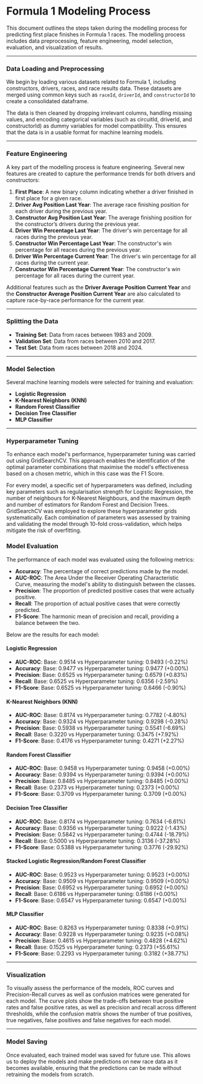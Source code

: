# Formula 1 Modeling Process

This document outlines the steps taken during the modelling process for predicting first place finishes in Formula 1 races. The modelling process includes data preprocessing, feature engineering, model selection, evaluation, and visualization of results.

---

### Data Loading and Preprocessing

We begin by loading various datasets related to Formula 1, including constructors, drivers, races, and race results data. These datasets are merged using common keys such as `raceId`, `driverId`, and `constructorId` to create a consolidated dataframe.

The data is then cleaned by dropping irrelevant columns, handling missing values, and encoding categorical variables (such as circuitId, driverId, and constructorId) as dummy variables for model compatibility. This ensures that the data is in a usable format for machine learning models.

---

### Feature Engineering

A key part of the modelling process is feature engineering. Several new features are created to capture the performance trends for both drivers and constructors:

1. **First Place**: A new binary column indicating whether a driver finished in first place for a given race.
4. **Driver Avg Position Last Year**: The average race finishing position for each driver during the previous year.
5. **Constructor Avg Position Last Year**: The average finishing position for the constructor’s drivers during the previous year.
6. **Driver Win Percentage Last Year**: The driver's win percentage for all races during the previous year.
7. **Constructor Win Percentage Last Year**: The constructor's win percentage for all reaces during the previous year.
8. **Driver Win Percentage Current Year**: The driver's win percentage for all races during the current year.
9. **Constructor Win Percentage Current Year**: The constructor's win percentage for all races during the current year.

Additional features such as the **Driver Average Position Current Year** and the **Constructor Average Position Current Year** are also calculated to capture race-by-race performance for the current year.

---

### Splitting the Data

- **Training Set**: Data from races between 1983 and 2009.
- **Validation Set**: Data from races between 2010 and 2017.
- **Test Set**: Data from races between 2018 and 2024.

---

### Model Selection

Several machine learning models were selected for training and evaluation:

- **Logistic Regression**
- **K-Nearest Neighbors (KNN)**
- **Random Forest Classifier**
- **Decision Tree Classifier**
- **MLP Classifier**

---

### Hyperparameter Tuning
To enhance each model's performance, hyperparameter tuning was carried out using GridSearchCV. This approach enables the identification of the optimal parameter combinations that maximise the model's effectiveness based on a chosen metric, which in this case was the F1 Score.

For every model, a specific set of hyperparameters was defined, including key parameters such as regularisation strength for Logistic Regression, the number of neighbours for K-Nearest Neighbours, and the maximum depth and number of estimators for Random Forest and Decision Trees. GridSearchCV was employed to explore these hyperparameter grids systematically. Each combination of parameters was assessed by training and validating the model through 10-fold cross-validation, which helps mitigate the risk of overfitting.

### Model Evaluation

The performance of each model was evaluated using the following metrics:

- **Accuracy**: The percentage of correct predictions made by the model.
- **AUC-ROC**: The Area Under the Receiver Operating Characteristic Curve, measuring the model's ability to distinguish between the classes.
- **Precision**: The proportion of predicted positive cases that were actually positive.
- **Recall**: The proportion of actual positive cases that were correctly predicted.
- **F1-Score**: The harmonic mean of precision and recall, providing a balance between the two.

Below are the results for each model:

#### Logistic Regression
- **AUC-ROC**: Base: 0.9514 vs Hyperparameter tuning: 0.9493 (-0.22%)
- **Accuracy**: Base: 0.9477 vs Hyperparameter tuning: 0.9477 (+0.00%)
- **Precision**: Base: 0.6525 vs Hyperparameter tuning: 0.6579 (+0.83%)
- **Recall**: Base: 0.6525 vs Hyperparameter tuning: 0.6356 (-2.59%)
- **F1-Score**: Base: 0.6525 vs Hyperparameter tuning: 0.6466 (-0.90%)
#### K-Nearest Neighbors (KNN)
- **AUC-ROC**: Base: 0.8174 vs Hyperparameter tuning: 0.7782 (-4.80%)
- **Accuracy**: Base: 0.9324 vs Hyperparameter tuning: 0.9298 (-0.28%)
- **Precision**: Base: 0.5938 vs Hyperparameter tuning: 0.5541 (-6.69%)
- **Recall**: Base: 0.3220 vs Hyperparameter tuning: 0.3475 (+7.92%)
- **F1-Score**: Base: 0.4176 vs Hyperparameter tuning: 0.4271 (+2.27%)
#### Random Forest Classifier
- **AUC-ROC**: Base: 0.9458 vs Hyperparameter tuning: 0.9458 (+0.00%)
- **Accuracy**: Base: 0.9394 vs Hyperparameter tuning: 0.9394 (+0.00%)
- **Precision**: Base: 0.8485 vs Hyperparameter tuning: 0.8485 (+0.00%)
- **Recall**: Base: 0.2373 vs Hyperparameter tuning: 0.2373 (+0.00%)
- **F1-Score**: Base: 0.3709 vs Hyperparameter tuning: 0.3709 (+0.00%)
#### Decision Tree Classifier
- **AUC-ROC**: Base: 0.8174 vs Hyperparameter tuning: 0.7634 (-6.61%)
- **Accuracy**: Base: 0.9356 vs Hyperparameter tuning: 0.9222 (-1.43%)
- **Precision**: Base: 0.5842 vs Hyperparameter tuning: 0.4744 (-18.79%)
- **Recall**: Base: 0.5000 vs Hyperparameter tuning: 0.3136 (-37.28%)
- **F1-Score**: Base: 0.5388 vs Hyperparameter tuning: 0.3776 (-29.92%)
#### Stacked Logistic Regression/Random Forest Classifier
- **AUC-ROC**: Base: 0.9523 vs Hyperparameter tuning: 0.9523 (+0.00%)
- **Accuracy**: Base: 0.9509 vs Hyperparameter tuning: 0.9509 (+0.00%)
- **Precision**: Base: 0.6952 vs Hyperparameter tuning: 0.6952 (+0.00%)
- **Recall**: Base: 0.6186 vs Hyperparameter tuning: 0.6186 (+0.00%)
- **F1-Score**: Base: 0.6547 vs Hyperparameter tuning: 0.6547 (+0.00%)
#### MLP Classifier
- **AUC-ROC**: Base: 0.8263 vs Hyperparameter tuning: 0.8338 (+0.91%)
- **Accuracy**: Base: 0.9228 vs Hyperparameter tuning: 0.9235 (+0.08%)
- **Precision**: Base: 0.4615 vs Hyperparameter tuning: 0.4828 (+4.62%)
- **Recall**: Base: 0.1525 vs Hyperparameter tuning: 0.2373 (+55.61%)
- **F1-Score**: Base: 0.2293 vs Hyperparameter tuning: 0.3182 (+38.77%)


---

### Visualization

To visually assess the performance of the models, ROC curves and Precision-Recall curves as well as confusion matrices were generated for each model. The curve plots show the trade-offs between true positive rates and false positive rates, as well as precision and recall across different thresholds, while the confusion matrix shows the number of true positives, true negatives, false positives and false negatives for each model.

---

### Model Saving

Once evaluated, each trained model was saved for future use. This allows us to deploy the models and make predictions on new race data as it becomes available, ensuring that the predictions can be made without retraining the models from scratch.

